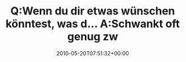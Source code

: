 ---
retweeted: false
source: <a href="http://spring.me" rel="nofollow">Spring.me</a>
entities:
  hashtags: []
  symbols: []
  user_mentions: []
  urls: []
display_text_range:
- '0'
- '137'
favorite_count: '0'
id_str: '14347378413'
truncated: false
retweet_count: '0'
id: '14347378413'
created_at: Thu May 20 07:51:32 +0000 2010
favorited: false
full_text: Q:Wenn du dir etwas wünschen könntest, was d... A:Schwankt oft genug zwischen
  immateriellen Di... http://formspring.me/bascht/q/571299509
lang: de
tags:
- pesos/twitter
date: '2010-05-20T07:51:32+00:00'
src: https://twitter.com/bascht/status/14347378413
original_url: https://twitter.com/bascht/status/14347378413
type: twitter_tweet
text: Q:Wenn du dir etwas wünschen könntest, was d... A:Schwankt oft genug zwischen
  immateriellen Di... http://formspring.me/bascht/q/571299509
title: Q:Wenn du dir etwas wünschen könntest, was d... A:Schwankt oft genug zw

---